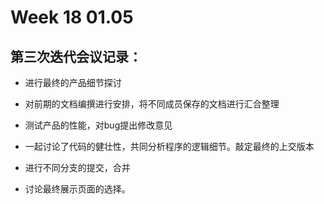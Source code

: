 # Week 18 01.05

## 第三次迭代会议记录：

* 进行最终的产品细节探讨

* 对前期的文档编撰进行安排，将不同成员保存的文档进行汇合整理

* 测试产品的性能，对bug提出修改意见

* 一起讨论了代码的健壮性，共同分析程序的逻辑细节。敲定最终的上交版本

* 进行不同分支的提交，合并

* 讨论最终展示页面的选择。
